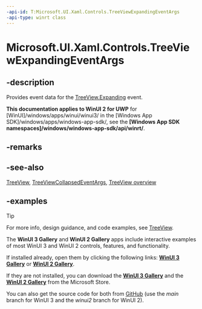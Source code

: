 ```yaml
---
-api-id: T:Microsoft.UI.Xaml.Controls.TreeViewExpandingEventArgs
-api-type: winrt class
---
```

<!-- Class syntax.
public class TreeViewExpandingEventArgs 
-->

# Microsoft.UI.Xaml.Controls.TreeViewExpandingEventArgs

## -description

Provides event data for the [TreeView.Expanding](treeview_expanding.md) event.

**This documentation applies to WinUI 2 for UWP** for [WinUI]/windows/apps/winui/winui3/ in the [Windows App SDK]/windows/apps/windows-app-sdk/, see the **[Windows App SDK namespaces]/windows/windows-app-sdk/api/winrt/**.

## -remarks

## -see-also

[TreeView](treeview.md), [TreeViewCollapsedEventArgs](treeviewcollapsedeventargs.md), [TreeView overview](/windows/apps/design/controls/tree-view)

## -examples

> [!TIP]
> For more info, design guidance, and code examples, see [TreeView](/windows/apps/design/controls/tree-view).
>
> The **WinUI 3 Gallery** and **WinUI 2 Gallery** apps include interactive examples of most WinUI 3 and WinUI 2 controls, features, and functionality.
>
> If installed already, open them by clicking the following links: [**WinUI 3 Gallery**](winui3gallery:/item/TreeView) or [**WinUI 2 Gallery**](winui2gallery:/item/TreeView).
>
> If they are not installed, you can download the [**WinUI 3 Gallery**](https://www.microsoft.com/store/productId/9P3JFPWWDZRC) and the [**WinUI 2 Gallery**](https://www.microsoft.com/store/productId/9MSVH128X2ZT) from the Microsoft Store.
>
> You can also get the source code for both from [GitHub](https://github.com/Microsoft/WinUI-Gallery) (use the *main* branch for WinUI 3 and the *winui2* branch for WinUI 2).
